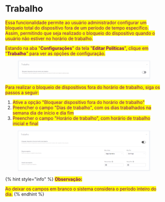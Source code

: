 # Trabalho

<mark style="color:purple;">Essa funcionalidade permite ao usuário administrador configurar um bloqueio total do dispositivo fora de um período de tempo específico. Assim, permitindo que seja realizado o bloqueio do dispositivo quando o usuário não estiver no horário de trabalho.</mark>

<mark style="color:purple;">Estando na aba "</mark><mark style="color:purple;">**Configurações**</mark><mark style="color:purple;">" da tela "</mark><mark style="color:purple;">**Editar Políticas**</mark><mark style="color:purple;">", clique em "</mark><mark style="color:purple;">**Trabalho**</mark><mark style="color:purple;">" para ver as opções de configuração.</mark>

<figure><img src="../../../../.gitbook/assets/image (2).png" alt=""><figcaption></figcaption></figure>

&#x20;<mark style="color:purple;">Para realizar o bloqueio de dispositivos fora do horário de trabalho, siga os passos a seguir:</mark>

1. <mark style="color:purple;">Ative a opção "Bloquear dispositivo fora do horário de trabalho"</mark>
2. <mark style="color:purple;">Preencher o campo "Dias de trabalho", com os dias trabalhados na semana dia de início e dia fim</mark>
3. <mark style="color:purple;">Preencher o campo "Horário de trabalho", com horário de trabalho inicial e final</mark>&#x20;

<figure><img src="../../../../.gitbook/assets/image (3).png" alt=""><figcaption></figcaption></figure>

{% hint style="info" %}
<mark style="color:purple;">**Observação:**</mark>

<mark style="color:purple;">Ao deixar os campos em branco o sistema considera o período inteiro do dia.</mark>
{% endhint %}
